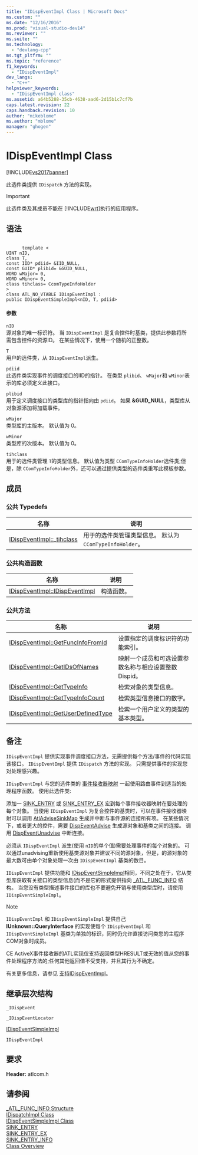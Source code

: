 ```yaml
---
title: "IDispEventImpl Class | Microsoft Docs"
ms.custom: ""
ms.date: "12/16/2016"
ms.prod: "visual-studio-dev14"
ms.reviewer: ""
ms.suite: ""
ms.technology: 
  - "devlang-cpp"
ms.tgt_pltfrm: ""
ms.topic: "reference"
f1_keywords: 
  - "IDispEventImpl"
dev_langs: 
  - "C++"
helpviewer_keywords: 
  - "IDispEventImpl class"
ms.assetid: a64b5288-35cb-4638-aad6-2d15b1c7cf7b
caps.latest.revision: 22
caps.handback.revision: 10
author: "mikeblome"
ms.author: "mblome"
manager: "ghogen"
---
```

# IDispEventImpl Class
[!INCLUDE[vs2017banner](../../assembler/inline/includes/vs2017banner.md)]

此选件类提供 `IDispatch` 方法的实现。  
  
> [!IMPORTANT]
>  此选件类及其成员不能在 [!INCLUDE[wrt](../../atl/reference/includes/wrt_md.md)]执行的应用程序。  
  
## 语法  
  
```  
  
      template <  
UINT nID,  
class T,  
const IID* pdiid= &IID_NULL,  
const GUID* plibid= &GUID_NULL,  
WORD wMajor= 0,  
WORD wMinor= 0,  
class tihclass= CcomTypeInfoHolder  
>  
class ATL_NO_VTABLE IDispEventImpl :  
public IDispEventSimpleImpl<nID, T, pdiid>  
```  
  
#### 参数  
 `nID`  
 源对象的唯一标识符。  当 `IDispEventImpl` 是复合控件时基类，提供此参数将所需包含控件的资源ID。  在某些情况下，使用一个随机的正整数。  
  
 `T`  
 用户的选件类，从 `IDispEventImpl`派生。  
  
 `pdiid`  
 此选件类实现事件的调度接口的IID的指针。  在类型 `plibid`、 `wMajor`和 `wMinor`表示的库必须定义此接口。  
  
 `plibid`  
 用于定义调度接口的类型库的指针指向由 `pdiid`。  如果 **&GUID\_NULL**，类型库从对象源添加将加载事件。  
  
 `wMajor`  
 类型库的主版本。  默认值为 0。  
  
 `wMinor`  
 类型库的次版本。  默认值为 0。  
  
 `tihclass`  
 用于的选件类管理 `T`的类型信息。  默认值为类型 `CComTypeInfoHolder`选件类;但是，除 `CComTypeInfoHolder`外，还可以通过提供类型的选件类重写此模板参数。  
  
## 成员  
  
### 公共 Typedefs  
  
|名称|说明|  
|--------|--------|  
|[IDispEventImpl::\_tihclass](../../atl/reference/idispeventimpl-class.md)|用于的选件类管理类型信息。  默认为 `CComTypeInfoHolder`。|  
  
### 公共构造函数  
  
|名称|说明|  
|--------|--------|  
|[IDispEventImpl::IDispEventImpl](../Topic/IDispEventImpl::IDispEventImpl.md)|构造函数。|  
  
### 公共方法  
  
|名称|说明|  
|--------|--------|  
|[IDispEventImpl::GetFuncInfoFromId](../Topic/IDispEventImpl::GetFuncInfoFromId.md)|设置指定的调度标识符的功能索引。|  
|[IDispEventImpl::GetIDsOfNames](../Topic/IDispEventImpl::GetIDsOfNames.md)|映射一个成员和可选设置参数名称与相应设置整数Dispid。|  
|[IDispEventImpl::GetTypeInfo](../Topic/IDispEventImpl::GetTypeInfo.md)|检索对象的类型信息。|  
|[IDispEventImpl::GetTypeInfoCount](../Topic/IDispEventImpl::GetTypeInfoCount.md)|检索类型信息接口的数字。|  
|[IDispEventImpl::GetUserDefinedType](../Topic/IDispEventImpl::GetUserDefinedType.md)|检索一个用户定义的类型的基本类型。|  
  
## 备注  
 `IDispEventImpl` 提供实现事件调度接口方法，无需提供每个方法\/事件的代码实现该接口。  `IDispEventImpl` 提供 `IDispatch` 方法的实现。  只需提供事件的实现您对处理感兴趣。  
  
 `IDispEventImpl` 与您的选件类的 [事件接收器映射](../Topic/BEGIN_SINK_MAP.md) 一起使用路由事件到适当的处理程序函数。  使用此选件类:  
  
 添加一 [SINK\_ENTRY](../Topic/SINK_ENTRY.md) 或 [SINK\_ENTRY\_EX](../Topic/SINK_ENTRY_EX.md) 宏到每个事件接收器映射在要处理的每个对象。  当使用 `IDispEventImpl` 为复合控件的基类时，可以在事件接收器映射可以调用 [AtlAdviseSinkMap](../Topic/AtlAdviseSinkMap.md) 生成并中断与事件源的连接所有项。  在某些情况下，或者更大的控件，需要 [DispEventAdvise](../Topic/IDispEventSimpleImpl::DispEventAdvise.md) 生成源对象和基类之间的连接。  调用 [DispEventUnadvise](../Topic/IDispEventSimpleImpl::DispEventUnadvise.md) 中断连接。  
  
 必须从 `IDispEventImpl` 派生\(使用 `nID`的单个值\)需要处理事件的每个对象的。  可以通过unadvising重新使用基类源对象并建议不同的源对象，但是，的源对象的最大数可由单个对象处理一次由 `IDispEventImpl` 基类的数目。  
  
 `IDispEventImpl` 提供功能和 [IDispEventSimpleImpl](../../atl/reference/idispeventsimpleimpl-class.md)相同，不同之处在于，它从类型库获取有关接口的类型信息\(而不是它的形式提供指向 [\_ATL\_FUNC\_INFO](../../atl/reference/atl-func-info-structure.md) 结构。  当您没有类型描述事件接口的库也不要避免开销与使用类型库时，请使用 `IDispEventSimpleImpl`。  
  
> [!NOTE]
>  `IDispEventImpl` 和 `IDispEventSimpleImpl` 提供自己 **IUnknown::QueryInterface** 的实现使每个 `IDispEventImpl` 和 `IDispEventSimpleImpl` 基类为单独的标识，同时仍允许直接访问类您的主程序COM对象时成员。  
  
 CE ActiveX事件接收器的ATL实现仅支持返回类型HRESULT或无效的值从您的事件处理程序方法的;任何其他返回值不受支持，并且其行为不确定。  
  
 有关更多信息，请参见 [支持IDispEventImpl](../../atl/supporting-idispeventimpl.md)。  
  
## 继承层次结构  
 `_IDispEvent`  
  
 `_IDispEventLocator`  
  
 [IDispEventSimpleImpl](../../atl/reference/idispeventsimpleimpl-class.md)  
  
 `IDispEventImpl`  
  
## 要求  
 **Header:** atlcom.h  
  
## 请参阅  
 [\_ATL\_FUNC\_INFO Structure](../../atl/reference/atl-func-info-structure.md)   
 [IDispatchImpl Class](../../atl/reference/idispatchimpl-class.md)   
 [IDispEventSimpleImpl Class](../../atl/reference/idispeventsimpleimpl-class.md)   
 [SINK\_ENTRY](../Topic/SINK_ENTRY.md)   
 [SINK\_ENTRY\_EX](../Topic/SINK_ENTRY_EX.md)   
 [SINK\_ENTRY\_INFO](../Topic/SINK_ENTRY_INFO.md)   
 [Class Overview](../../atl/atl-class-overview.md)